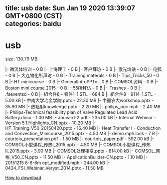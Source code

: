 
title: usb
date: Sun Jan 19 2020 13:39:07 GMT+0800 (CST)    
categories: baidu
---

# usb
size: 130.79 MB
 
 
|- 微流体培训 - 0 B
|- 上海理工 - 0 B
|- 客户拜访 - 0 B
|- 激光熔融 - 0 B
|- 电弧 - 0 B
|- 大连物化所拜访 - 0 B
|- Training materals - 0 B
|- Tips_Tricks_50 - 0 B
|- HT minicourse - 0 B
|- GeneralIntroPPTx - 0 B
|- COMSOL资料 - 0 B
|- Boston mini course 2015 - 0 B
|- 55所拜访 - 0 B
|- .Trashes - 0 B
|- .fseventsd - 0 B
|- 組合件8 - 零件1-1.STL - 684 B
|- 組合件8 - 9114-1.STL - 5.00 kB
|- 中南大学冶金学院.pptx - 22.30 MB
|- 中国农大workshop.pptx - 35.90 MB
|- 热辐射knowledge.pptx - 2.20 MB
|- philips_poc.mph - 2.40 MB
|- Philips-Technical feasibility plan of Valve Regulated Lead Acid Battery.docx - 1.00 MB
|- Jouvard-2.pdf - 235.00 kB
|- Internal Webinar - Version 5.1 Highlights_CN.pptx - 10.20 MB
|- HT_Training_V50_20150420.pptx - 16.40 MB
|- Heat Transfer I - Conduction and Convection_Minicourse_2015.pptx - 4.50 MB
|- demo.mph.lock - 7 B
|- courtois_presentation.pdf - 1.50 MB
|- courtois_paper.pdf - 592.00 kB
|- COMSOL小型课程_传热I_2015.pptx - 4.50 MB
|- COMSOL小型课程_传热II_2015.pptx - 3.90 MB
|- COMSOL处理相变.pptx - 814.00 kB
|- COMSOL_网格_V50_CN.pptx - 11.50 MB
|- ApplicationBuilder-CN.pptx - 1.10 MB
|- 20151215 8-6-6m opt_modified.mph - 244.00 kB
|- 0424_FSI_Webinar_Veryst_2014.pptx - 11.50 MB

[How to download](https://bpcam.bemobtrk.com/go/2ceec3aa-1ca2-46d6-b9ff-aaa5c184517c?jno=3780)